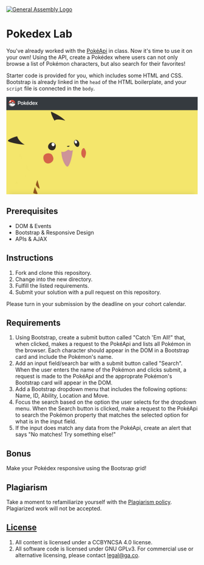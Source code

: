 [![General Assembly Logo](https://camo.githubusercontent.com/1a91b05b8f4d44b5bbfb83abac2b0996d8e26c92/687474703a2f2f692e696d6775722e636f6d2f6b6538555354712e706e67)](https://generalassemb.ly/education/web-development-immersive)

# Pokedex Lab

You've already worked with the [PokéApi](https://pokeapi.co/) in class. Now it's time to use it on your own! Using the API, create a Pokédex where users can not only browse a list of Pokémon characters, but also search for their favorites!

Starter code is provided for you, which includes some HTML and CSS. Bootstrap is already linked in the `head` of the HTML boilerplate, and your `script` file is connected in the `body`.

![Pokédex](img/screenshot1.png)

## Prerequisites

* DOM & Events
* Bootstrap & Responsive Design
* APIs & AJAX

## Instructions

1. Fork and clone this repository.
2. Change into the new directory.
3. Fulfill the listed requirements.
4. Submit your solution with a pull request on this repository.

Please turn in your submission by the deadline on your cohort calendar.

## Requirements

1. Using Bootstrap, create a submit button called "Catch 'Em All!" that, when clicked, makes a request to the PokéApi and lists all Pokémon in the browser. Each character should appear in the DOM in a Bootstrap card and include the Pokémon's name. 
2. Add an input field/search bar with a submit button called "Search". When the user enters the name of the Pokémon and clicks submit, a request is made to the PokéApi and the approprate Pokémon's Bootstrap card will appear in the DOM.
3. Add a Bootstrap dropdown menu that includes the following options: Name, ID, Ability, Location and Move.
4. Focus the search based on the option the user selects for the dropdown menu. When the Search button is clicked, make a request to the PokéApi to search the Pokémon property that matches the selected option for what is in the input field.
5. If the input does match any data from the PokéApi, create an alert that says "No matches! Try something else!"

## Bonus

Make your Pokédex responsive using the Bootsrap grid!

## Plagiarism

Take a moment to refamiliarize yourself with the [Plagiarism policy](https://git.generalassemb.ly/DC-WDI/Administrative/blob/master/plagiarism.md). Plagiarized work will not be accepted.

## [License](LICENSE)

1.  All content is licensed under a CC­BY­NC­SA 4.0 license.
2.  All software code is licensed under GNU GPLv3. For commercial use or
    alternative licensing, please contact legal@ga.co.
